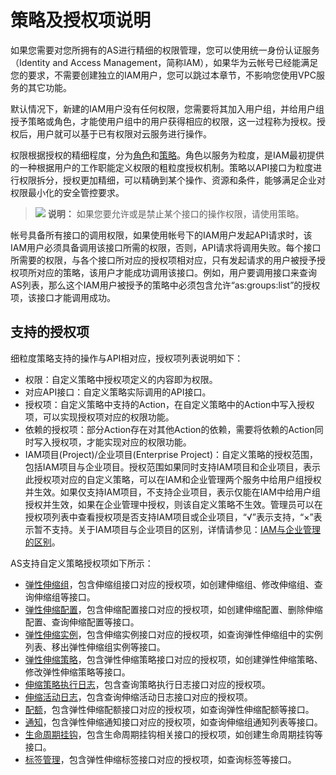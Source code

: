 # 策略及授权项说明<a name="as_07_0201"></a>

如果您需要对您所拥有的AS进行精细的权限管理，您可以使用统一身份认证服务（Identity and Access Management，简称IAM），如果华为云帐号已经能满足您的要求，不需要创建独立的IAM用户，您可以跳过本章节，不影响您使用VPC服务的其它功能。

默认情况下，新建的IAM用户没有任何权限，您需要将其加入用户组，并给用户组授予策略或角色，才能使用户组中的用户获得相应的权限，这一过程称为授权。授权后，用户就可以基于已有权限对云服务进行操作。

权限根据授权的精细程度，分为[角色](https://support.huaweicloud.com/usermanual-iam/iam_01_0601.html)和[策略](https://support.huaweicloud.com/usermanual-iam/iam_01_0017.html)。角色以服务为粒度，是IAM最初提供的一种根据用户的工作职能定义权限的粗粒度授权机制。策略以API接口为粒度进行权限拆分，授权更加精细，可以精确到某个操作、资源和条件，能够满足企业对权限最小化的安全管控要求。

>![](public_sys-resources/icon-note.gif) **说明：** 
>如果您要允许或是禁止某个接口的操作权限，请使用策略。

帐号具备所有接口的调用权限，如果使用帐号下的IAM用户发起API请求时，该IAM用户必须具备调用该接口所需的权限，否则，API请求将调用失败。每个接口所需要的权限，与各个接口所对应的授权项相对应，只有发起请求的用户被授予授权项所对应的策略，该用户才能成功调用该接口。例如，用户要调用接口来查询AS列表，那么这个IAM用户被授予的策略中必须包含允许“as:groups:list”的授权项，该接口才能调用成功。

## 支持的授权项<a name="section13148115918412"></a>

细粒度策略支持的操作与API相对应，授权项列表说明如下：

-   权限：自定义策略中授权项定义的内容即为权限。
-   对应API接口：自定义策略实际调用的API接口。
-   授权项：自定义策略中支持的Action，在自定义策略中的Action中写入授权项，可以实现授权项对应的权限功能。
-   依赖的授权项：部分Action存在对其他Action的依赖，需要将依赖的Action同时写入授权项，才能实现对应的权限功能。
-   IAM项目\(Project\)/企业项目\(Enterprise Project\)：自定义策略的授权范围，包括IAM项目与企业项目。授权范围如果同时支持IAM项目和企业项目，表示此授权项对应的自定义策略，可以在IAM和企业管理两个服务中给用户组授权并生效。如果仅支持IAM项目，不支持企业项目，表示仅能在IAM中给用户组授权并生效，如果在企业管理中授权，则该自定义策略不生效。管理员可以在授权项列表中查看授权项是否支持IAM项目或企业项目，“√”表示支持，“×”表示暂不支持。关于IAM项目与企业项目的区别，详情请参见：[IAM与企业管理的区别](https://support.huaweicloud.com/iam_faq/iam_01_0101.html)。

AS支持自定义策略授权项如下所示：

-   [弹性伸缩组](弹性伸缩组-1.md)，包含伸缩组接口对应的授权项，如创建伸缩组、修改伸缩组、查询伸缩组等接口。
-   [弹性伸缩配置](弹性伸缩配置-2.md)，包含伸缩配置接口对应的授权项，如创建伸缩配置、删除伸缩配置、查询伸缩配置等接口。
-   [弹性伸缩实例](弹性伸缩实例-3.md)，包含伸缩实例接口对应的授权项，如查询弹性伸缩组中的实例列表、移出弹性伸缩组实例等接口。
-   [弹性伸缩策略](弹性伸缩策略-4.md)，包含弹性伸缩策略接口对应的授权项，如创建弹性伸缩策略、修改弹性伸缩策略等接口。
-   [伸缩策略执行日志](伸缩策略执行日志-5.md)，包含查询策略执行日志接口对应的授权项。
-   [伸缩活动日志](伸缩活动日志-6.md)，包含查询伸缩活动日志接口对应的授权项。
-   [配额](配额-7.md)，包含弹性伸缩配额接口对应的授权项，如查询弹性伸缩配额等接口。
-   [通知](通知-8.md)，包含弹性伸缩通知接口对应的授权项，如查询伸缩组通知列表等接口。
-   [生命周期挂钩](生命周期挂钩-9.md)，包含生命周期挂钩相关接口的授权项，如创建生命周期挂钩等接口。
-   [标签管理](标签管理-10.md)，包含弹性伸缩标签接口对应的授权项，如查询标签等接口。

